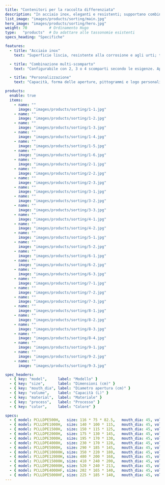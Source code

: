 ```yaml
---
title: "Contenitori per la raccolta differenziata"
description: "In acciaio inox, eleganti e resistenti; supportano combinazioni multi-scomparto per la raccolta dei rifiuti negli spazi pubblici."
list_image: "images/products/sorting/main.jpg"
hero_image: "images/products/sorting/hero.jpg"
weight: 70          # Ordinamento Hugo
type:   "products"  # Da adattare alle tassonomie esistenti
specs_heading: "Specifiche"

features:
  - title: "Acciaio inox"
    text: "Superficie liscia, resistente alla corrosione e agli urti; tollera ambienti acidi e alcalini e difficilmente arrugginisce nel lungo periodo."

  - title: "Combinazione multi-scomparto"
    text: "Configurabile con 2, 3 o 4 scomparti secondo le esigenze. Aperture comuni: Riciclabile/Non riciclabile/Pericoloso/Organico."

  - title: "Personalizzazione"
    text: "Capacità, forma delle aperture, pittogrammi e logo personalizzabili per diversi contesti."

products:
  enable: true
  items:
    - name: ""
      image: "images/products/sorting/1-1.jpg"
    - name: ""
      image: "images/products/sorting/1-2.jpg"
    - name: ""
      image: "images/products/sorting/1-3.jpg"
    - name: ""
      image: "images/products/sorting/1-4.jpg"
    - name: ""
      image: "images/products/sorting/1-5.jpg"
    - name: ""
      image: "images/products/sorting/1-6.jpg"
    - name: ""
      image: "images/products/sorting/2-1.jpg"
    - name: ""
      image: "images/products/sorting/2-2.jpg"
    - name: ""
      image: "images/products/sorting/2-3.jpg"
    - name: ""
      image: "images/products/sorting/3-1.jpg"
    - name: ""
      image: "images/products/sorting/3-2.jpg"
    - name: ""
      image: "images/products/sorting/3-3.jpg"
    - name: ""
      image: "images/products/sorting/4-1.jpg"
    - name: ""
      image: "images/products/sorting/4-2.jpg"
    - name: ""
      image: "images/products/sorting/5-1.jpg"
    - name: ""
      image: "images/products/sorting/5-2.jpg"
    - name: ""
      image: "images/products/sorting/6-1.jpg"
    - name: ""
      image: "images/products/sorting/6-2.jpg"
    - name: ""
      image: "images/products/sorting/6-3.jpg"
    - name: ""
      image: "images/products/sorting/7-1.jpg"
    - name: ""
      image: "images/products/sorting/7-2.jpg"
    - name: ""
      image: "images/products/sorting/7-3.jpg"
    - name: ""
      image: "images/products/sorting/8-1.jpg"
    - name: ""
      image: "images/products/sorting/8-2.jpg"
    - name: ""
      image: "images/products/sorting/8-3.jpg"
    - name: ""
      image: "images/products/sorting/8-4.jpg"
    - name: ""
      image: "images/products/sorting/9-1.jpg"
    - name: ""
      image: "images/products/sorting/9-2.jpg"
    - name: ""
      image: "images/products/sorting/9-3.jpg"

spec_headers:
  - { key: "model",     label: "Modello" }
  - { key: "size",      label: "Dimensioni (cm)" }
  - { key: "mouth_dia", label: "Diametro apertura (cm)" }
  - { key: "volume",    label: "Capacità (L)" }
  - { key: "material",  label: "Materiale" }
  - { key: "process",   label: "Processo" }
  - { key: "color",     label: "Colore" }

specs:
  - { model: PCLLDPE500H,   size: 116 * 75 * 82.5,   mouth_dia: 45, volume: 500,   material: LLDPE, process: Rotostampaggio, color: Bianco }
  - { model: PCLLDPE1000H,  size: 140 * 100 * 115,   mouth_dia: 45, volume: 1000,  material: LLDPE, process: Rotostampaggio, color: Bianco }
  - { model: PCLLDPE1500H,  size: 150 * 115 * 125,   mouth_dia: 45, volume: 1500,  material: LLDPE, process: Rotostampaggio, color: Bianco }
  - { model: PCLLDPE2000H,  size: 175 * 130 * 145,   mouth_dia: 45, volume: 2000,  material: LLDPE, process: Rotostampaggio, color: Bianco }
  - { model: PCLLDPE3000H,  size: 195 * 170 * 130,   mouth_dia: 45, volume: 3000,  material: LLDPE, process: Rotostampaggio, color: Bianco }
  - { model: PCLLDPE4000H,  size: 230 * 170 * 128,   mouth_dia: 45, volume: 4000,  material: LLDPE, process: Rotostampaggio, color: Bianco }
  - { model: PCLLDPE5000H,  size: 290 * 185 * 145,   mouth_dia: 45, volume: 5000,  material: LLDPE, process: Rotostampaggio, color: Bianco }
  - { model: PCLLDPE10000H, size: 350 * 220 * 180,   mouth_dia: 45, volume: 10000, material: LLDPE, process: Rotostampaggio, color: Bianco }
  - { model: PCLLDPE12000H, size: 480 * 200 * 168,   mouth_dia: 45, volume: 12000, material: LLDPE, process: Rotostampaggio, color: Bianco }
  - { model: PCLLDPE15000H, size: 410 * 240 * 200,   mouth_dia: 45, volume: 15000, material: LLDPE, process: Rotostampaggio, color: Bianco }
  - { model: PCLLDPE20000H, size: 520 * 240 * 213,   mouth_dia: 45, volume: 20000, material: LLDPE, process: Rotostampaggio, color: Bianco }
  - { model: PCLLDPE4000HF, size: 202 * 165 * 140,   mouth_dia: 45, volume: 4000,  material: LLDPE, process: Rotostampaggio, color: Bianco }
  - { model: PCLLDPE5000HF, size: 225 * 185 * 140,   mouth_dia: 45, volume: 5000,  material: LLDPE, process: Rotostampaggio, color: Bianco }
---
```

